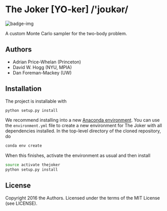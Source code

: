 # The Joker [YO-ker] /'joʊkər/

![badge-img](https://img.shields.io/badge/Made%20at-%23AstroHackWeek-8063d5.svg?style=flat)

A custom Monte Carlo sampler for the two-body problem.

## Authors

- Adrian Price-Whelan (Princeton)
- David W. Hogg (NYU, MPIA)
- Dan Foreman-Mackey (UW)

## Installation

The project is installable with

```bash
python setup.py install
```

We recommend installing into a new [Anaconda
environment](http://conda.pydata.org/docs/using/envs.html). You can use the `environment.yml` file
to create a new environment for The Joker with all dependencies installed. In the top-level
directory of the cloned repository, do

```bash
conda env create
```

When this finishes, activate the environment as usual and then install

```bash
source activate thejoker
python setup.py install
```

## License

Copyright 2016 the Authors. Licensed under the terms of the MIT License (see LICENSE).
